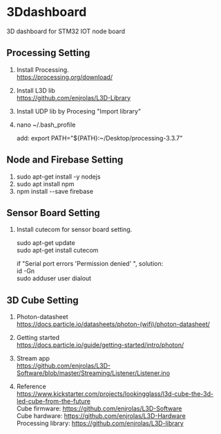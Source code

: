 # 3Ddashboard
3D dashboard for STM32 IOT node board

## Processing Setting
1. Install Processing.  
  https://processing.org/download/
2. Install L3D lib  
  https://github.com/enjrolas/L3D-Library
3. Install UDP lib by Procesing "Import library"
4. nano ~/.bash_profile

   add:     export PATH="${PATH}:~/Desktop/processing-3.3.7"

## Node and Firebase Setting
1. sudo apt-get install -y nodejs  
2. sudo apt install npm   
3. npm install --save firebase  


## Sensor Board Setting
1. Install cutecom for sensor board setting.

   sudo apt-get update  
   sudo apt-get install cutecom  

   if "Serial port errors 'Permission denied' ", solution:   
   id -Gn  
   sudo adduser user dialout  

  
## 3D Cube Setting
1. Photon-datasheet  
   https://docs.particle.io/datasheets/photon-(wifi)/photon-datasheet/ 
2. Getting started  
   https://docs.particle.io/guide/getting-started/intro/photon/ 
3. Stream app  
   https://github.com/enjrolas/L3D-Software/blob/master/Streaming/Listener/Listener.ino 
  
4. Reference   
   https://www.kickstarter.com/projects/lookingglass/l3d-cube-the-3d-led-cube-from-the-future   
   Cube firmware:  https://github.com/enjrolas/L3D-Software   
   Cube hardware:  https://github.com/enjrolas/L3D-Hardware   
   Processing library:  https://github.com/enjrolas/L3D-library   
